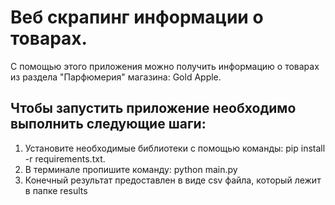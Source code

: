 # Веб скрапинг информации о товарах.
С помощью этого приложения можно получить информацию о товарах из раздела "Парфюмерия" магазина: Gold Apple.

## Чтобы запустить приложение необходимо выполнить следующие шаги:
1. Установите необходимые библиотеки с помощью команды: pip install -r requirements.txt.
2. В терминале пропишите команду: python main.py
3. Конечный результат предоставлен в виде csv файла, который лежит в папке results
